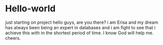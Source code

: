 # Hello-world
just starting on project
hello guys, are you there?
i am Erisa and my dream has always been being an expert in databases and  i am fight to see that i achieve this with in the shortest period of time.
I know God will help me.
cheers.
